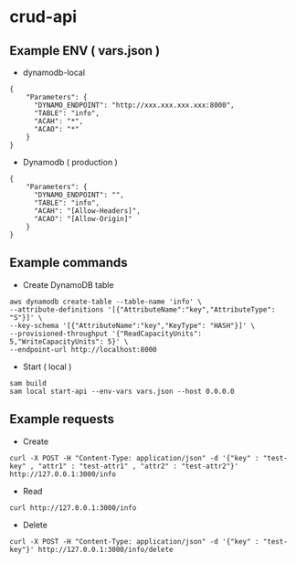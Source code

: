 # crud-api

## Example ENV ( vars.json )

- dynamodb-local
```
{
    "Parameters": {
      "DYNAMO_ENDPOINT": "http://xxx.xxx.xxx.xxx:8000",
      "TABLE": "info",
      "ACAH": "*",
      "ACAO": "*"
    }
}
```
 - Dynamodb ( production )
```
{
    "Parameters": {
      "DYNAMO_ENDPOINT": "",
      "TABLE": "info",
      "ACAH": "[Allow-Headers]",
      "ACAO": "[Allow-Origin]"
    }
}
```

## Example commands

- Create DynamoDB table
```
aws dynamodb create-table --table-name 'info' \
--attribute-definitions '[{"AttributeName":"key","AttributeType": "S"}]' \
--key-schema '[{"AttributeName":"key","KeyType": "HASH"}]' \
--provisioned-throughput '{"ReadCapacityUnits": 5,"WriteCapacityUnits": 5}' \
--endpoint-url http://localhost:8000
```

- Start ( local )
```
sam build
sam local start-api --env-vars vars.json --host 0.0.0.0
```

## Example requests

- Create
```
curl -X POST -H "Content-Type: application/json" -d '{"key" : "test-key" , "attr1" : "test-attr1" , "attr2" : "test-attr2"}' http://127.0.0.1:3000/info
```

- Read
```
curl http://127.0.0.1:3000/info
```

- Delete
```
curl -X POST -H "Content-Type: application/json" -d '{"key" : "test-key"}' http://127.0.0.1:3000/info/delete
```